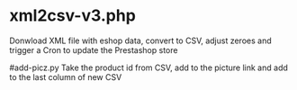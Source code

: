 # xml2csv-v3.php
Donwload XML file with eshop data, convert to CSV, adjust zeroes and trigger a Cron to update the Prestashop store

#add-picz.py
Take the product id from CSV, add to the picture link and add to the last column of new CSV
